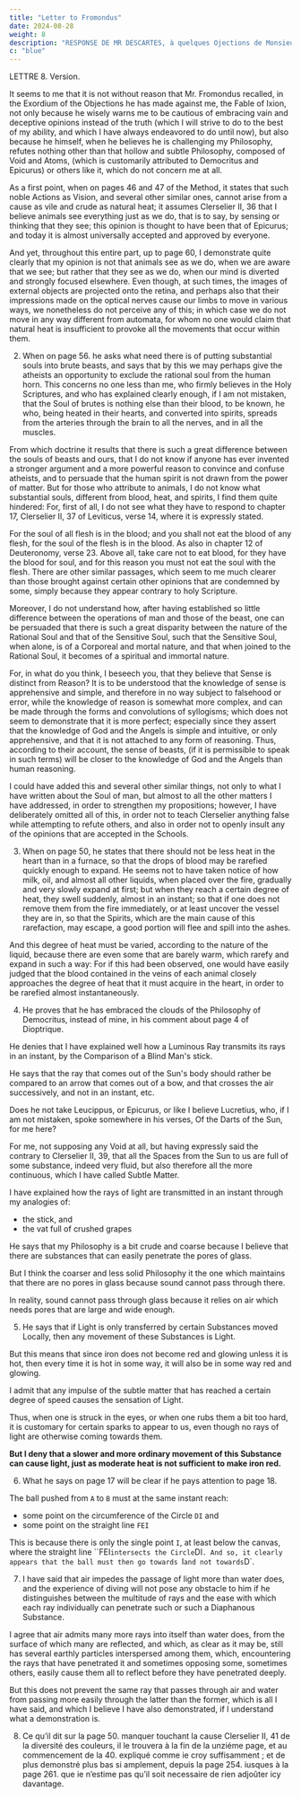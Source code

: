 ```yaml
---
title: "Letter to Fromondus"
date: 2024-08-28
weight: 8
description: "RESPONSE DE MR DESCARTES, à quelques Ojections de Monsieur Fromondus ; Contre sa Methode, sa Dioptrique, et ses Meteores."
c: "blue"
---
```



LETTRE 8. Version.

It seems to me that it is not without reason that Mr. Fromondus recalled, in the Exordium of the Objections he has made against me, the Fable of Ixion, not only because he wisely warns me to be cautious of embracing vain and deceptive opinions instead of the truth (which I will strive to do to the best of my ability, and which I have always endeavored to do until now), but also because he himself, when he believes he is challenging my Philosophy, refutes nothing other than that hollow and subtle Philosophy, composed of Void and Atoms, (which is customarily attributed to Democritus and Epicurus) or others like it, which do not concern me at all.

As a first point, when on pages 46 and 47 of the Method, it states that such noble Actions as Vision, and several other similar ones, cannot arise from a cause as vile and crude as natural heat; it assumes Clerselier II, 36 that I believe animals see everything just as we do, that is to say, by sensing or thinking that they see; this opinion is thought to have been that of Epicurus; and today it is almost universally accepted and approved by everyone.

And yet, throughout this entire part, up to page 60, I demonstrate quite clearly that my opinion is not that animals see as we do, when we are aware that we see; but rather that they see as we do, when our mind is diverted and strongly focused elsewhere. Even though, at such times, the images of external objects are projected onto the retina, and perhaps also that their impressions made on the optical nerves cause our limbs to move in various ways, we nonetheless do not perceive any of this; in which case we do not move in any way different from automata, for whom no one would claim that natural heat is insufficient to provoke all the movements that occur within them.


2. When on page 56. he asks what need there is of putting substantial souls into brute beasts, and says that by this we may perhaps give the atheists an opportunity to exclude the rational soul from the human horn. This concerns no one less than me, who firmly believes in the Holy Scriptures, and who has explained clearly enough, if I am not mistaken, that the Soul of brutes is nothing else than their blood, to be known, he who, being heated in their hearts, and converted into spirits, spreads from the arteries through the brain to all the nerves,  and in all the muscles.

From which doctrine it results that there is such a great difference between the souls of beasts and ours, that I do not know if anyone has ever invented a stronger argument and a more powerful reason to convince and confuse atheists, and to persuade that the human spirit is not drawn from the power of matter. But for those who attribute to animals, I do not know what substantial souls, different from blood, heat, and spirits, I find them quite hindered: For, first of all, I do not see what they have to respond to chapter 17, Clerselier II, 37 of Leviticus, verse 14, where it is expressly stated.

For the soul of all flesh is in the blood; and you shall not eat the blood of any flesh, for the soul of the flesh is in the blood. As also in chapter 12 of Deuteronomy, verse 23. Above all, take care not to eat blood, for they have the blood for soul, and for this reason you must not eat the soul with the flesh. There are other similar passages, which seem to me much clearer than those brought against certain other opinions that are condemned by some, simply because they appear contrary to holy Scripture.

Moreover, I do not understand how, after having established so little difference between the operations of man and those of the beast, one can be persuaded that there is such a great disparity between the nature of the Rational Soul and that of the Sensitive Soul, such that the Sensitive Soul, when alone, is of a Corporeal and mortal nature, and that when joined to the Rational Soul, it becomes of a spiritual and immortal nature.

For, in what do you think, I beseech you, that they believe that Sense is distinct from Reason? It is to be understood that the knowledge of sense is apprehensive and simple, and therefore in no way subject to falsehood or error, while the knowledge of reason is somewhat more complex, and can be made through the forms and convolutions of syllogisms; which does not seem to demonstrate that it is more perfect; especially since they assert that the knowledge of God and the Angels is simple and intuitive, or only apprehensive, and that it is not attached to any form of reasoning. Thus, according to their account, the sense of beasts, (if it is permissible to speak in such terms) will be closer to the knowledge of God and the Angels than human reasoning.

I could have added this and several other similar things, not only to what I have written about the Soul of man, but almost to all the other matters I have addressed, in order to strengthen my propositions; however, I have deliberately omitted all of this, in order not to teach Clerselier anything false while attempting to refute others, and also in order not to openly insult any of the opinions that are accepted in the Schools.

3. When on page 50, he states that there should not be less heat in the heart than in a furnace, so that the drops of blood may be rarefied quickly enough to expand. He seems not to have taken notice of how milk, oil, and almost all other liquids, when placed over the fire, gradually and very slowly expand at first; but when they reach a certain degree of heat, they swell suddenly, almost in an instant; so that if one does not remove them from the fire immediately, or at least uncover the vessel they are in, so that the Spirits, which are the main cause of this rarefaction, may escape, a good portion will flee and spill into the ashes.

And this degree of heat must be varied, according to the nature of the liquid, because there are even some that are barely warm, which rarefy and expand in such a way: For if this had been observed, one would have easily judged that the blood contained in the veins of each animal closely approaches the degree of heat that it must acquire in the heart, in order to be rarefied almost instantaneously.


<!-- 4. But there is no place where he demonstrates more clearly that he has embraced the clouds of the Philosophy of Democritus, instead of my Junon, than in the observation he made on page 4 of the Dioptrics, where he denies that I have properly explained how a luminous body transmits its rays instantaneously, by comparing it to the staff of a blind man; for, he says, the ray that emanates from the body of the Sun ought rather to be compared to an arrow that leaves a bow and traverses the air successively, rather than instantaneously, etc. Does he not here take, for me, Leucippus, or Epicurus, or as I believe Lucretius, who, if I am not mistaken, spoke in some part of his verses about the rays of the Sun? -->

<!-- For my part, not assuming anything void at all, but having stated expressly in Clerselier II, 39, that all the spaces from the Sun to us are filled with some bodies, indeed very fluid, but also for that very reason all the more continuous, which I have called Subtle Matter; I do not see what objections can be raised against my comparisons, both that of the stick and that of the vat full of crushed grapes, by which I have explained how the rays of light are transmitted in an instant.

And if he says that my Philosophy is somewhat harsh and coarse, due to my belief that there are Bodies which can easily penetrate the pores of glass, he must forgive me if I respond that I consider such Philosophy to be much coarser, and nonetheless less solid, which maintains that there are no pores in glass, because sound finds no passage through it; for we see that sound itself, if it is not wholly obstructed by tapestries placed in front, is at least greatly diminished, and seemingly muffled: which is sufficient to suggest that sound is of such a nature that it cannot easily pass through all kinds of openings, but only through those that are sufficiently large and wide. For since it is nothing other than a movement of air, or at least depends on air, no one should find it strange if it cannot pass through the openings through which the wind, or indeed the Body of air as a whole, cannot penetrate. -->


4. He proves that he has embraced the clouds of the Philosophy of Democritus, instead of mine, in his comment about page 4 of Dioptrique.

He denies that I have explained well how a Luminous Ray transmits its rays in an instant, by the Comparison of a Blind Man's stick. 

He says that the ray that comes out of the Sun's body should rather be compared to an arrow that comes out of a bow, and that crosses the air successively, and not in an instant, etc. 

Does he not take Leucippus, or Epicurus, or like I believe Lucretius, who, if I am not mistaken, spoke somewhere in his verses, Of the Darts of the Sun, for me here? 

For me, not supposing any Void at all, but having expressly said the contrary to Clerselier II, 39, that all the Spaces from the Sun to us are full of some substance, indeed very fluid, but also therefore all the more continuous, which I have called Subtle Matter.


I have explained how the rays of light are transmitted in an instant through my analogies of:
- the stick, and
- the vat full of crushed grapes

He says that my Philosophy is a bit crude and coarse because I believe that there are substances that can easily penetrate the pores of glass.

But I think the coarser and less solid Philosophy it the one which maintains that there are no pores in glass because sound cannot pass through there.

In reality, sound cannot pass through glass because it relies on air which needs pores that are large and wide enough. 

<!-- We see that sound itself, if it is not completely blocked by tapestries placed in front, is at least greatly diminished, and as if muffled. 

This means that sound cannot easily pass through all kinds of openings, but only through those that are large and wide enough.

If sound were just a movement of the air, or at least depends on it, no one should find it strange if it cannot pass through openings through which the wind, or even the whole substance of the air, cannot penetrate. -->


<!-- 5. Il m’objecte aussi en ce mesme endroit, Que si la Lumiere ne se transfere que par certains Cors mûs Localement, donc tout mouvement de ces Cors est Lumiere. Laquelle consequence me semble estre la mesme, que s’il disoit, Puis que le fer ne devient point rouge et embrazé, qu’il ne soit chaud, donc toutes les fois qu’il sera chaud en quelque façon, il sera aussi en quelque façon rouge et embrazé. Car i’avoüe bien que toute impulsion de la matiere subtile, qui est parvenuë à un certain degré de vitesse, cause le sentiment de la Lumiere ; et c’est ainsi que lors qu’on est frappé aux yeux, ou qu’on se les frotte un peu fort, il a coûtume de nous paroistre certaines étincelles, quoy que d’ailleurs il ne vienne vers eux aucuns Clerselier II, 40 rayons de lumiere. Mais ie nie qu’un mouvement plus lent et ordinaire de cette Matiere, puisse causer de la lumiere, tout de mesme qu’une chaleur moderée ne suffit pas pour rendre un fer rouge. Et pour ce qui est des Especes intentionelles, dont il touche icy quelque mot, s’il entend qu’un Aveugle en a aussi besoin pour sentir les objets exterieurs par l’entremise de son baston, ie le veux bien ; car c’est ainsi que ie dis qu’il en faut pour la vision.

6. Ce qu’il dit sur la page 17. n’estre pas demonstré assez clairement luy paroistra, comme i’espere, tres evident, s’il prend garde à ce qui suit dans la page 18. à sçavoir que la bale qui est poussée d’A vers B, doit au mesme instant parvenir à quelque point de la Circonference du Cercle DI, et à quelque point de la ligne droite FEI : Car n’y ayant que le seul point I, du moins au dessous de la toile, dans lequel la ligne droite FEI, coupe le Cercle DI, il paroist manifestement que la bale doit alors aller vers I, et non pas vers D.

7. Il concevra aussi en quel sens i’ay dit que l’air empesche plus le passage de la lumiere, que ne fait l’eau, et l’experience des plongeons ne luy apportera aucun obstacle, s’il met distinction entre la multitude des rayons, et la facilité que chaque rayon a separement, de penetrer tel ou tel Cors Diaphane. Car ie demeure d’accord que l’air admet en soy beaucoup plus de rayons que non pas l’eau, de la superficie de laquelle il en rejallit beaucoup, et qui pour claire qu’elle soit, ne laisse pas d’avoir plusieurs particules terrestres entremelées parmy, lesquelles rencontrans les rayons qui l’ont penetrée, et s’opposans tantost aux uns, tantost aux autres, il arrive aisement qu’elles les font tous refléchir avant qu’ils l’ayent penetrée fort avant. Mais cela n’empesche pas que le mesme rayon qui passe au travers de l’air et de l’eau, ne passe plus facilement par celle-cy que par celuy-là, qui est tout ce que i’ay dit, et que ie pense avoir aussi demonstré, si i’entens bien ce que c’est qu’une demonstration.
 -->


5. He says that if Light is only transferred by certain Substances moved Locally, then any movement of these Substances is Light.

But this means that since iron does not become red and glowing unless it is hot, then every time it is hot in some way, it will also be in some way red and glowing. 

I admit that any impulse of the subtle matter that has reached a certain degree of speed causes the sensation of Light.

Thus, when one is struck in the eyes, or when one rubs them a bit too hard, it is customary for certain sparks to appear to us, even though no rays of light are otherwise coming towards them. 

**But I deny that a slower and more ordinary movement of this Substance can cause light, just as moderate heat is not sufficient to make iron red.** 

<!-- As for the intentional Species he mentions here, if he means that a Blind Man also needs them to feel external objects through the intermediary of his stick, I agree; for that is how I say it is necessary for vision. -->


6. What he says on page 17 will be clear if he pays attention to page 18. 

The ball pushed from `A` to `B` must at the same instant reach:
- some point on the circumference of the Circle `DI` and
- some point on the straight line `FEI`

This is because there is only the single point `I`, at least below the canvas, where the straight line ``FEI` intersects the Circle `DI`. And so, it clearly appears that the ball must then go towards `I` and not towards `D`.



7. I have said that air impedes the passage of light more than water does, and the experience of diving will not pose any obstacle to him if he distinguishes between the multitude of rays and the ease with which each ray individually can penetrate such or such a Diaphanous Substance. 

I agree that air admits many more rays into itself than water does, from the surface of which many are reflected, and which, as clear as it may be, still has several earthly particles interspersed among them, which, encountering the rays that have penetrated it and sometimes opposing some, sometimes others, easily cause them all to reflect before they have penetrated deeply.

But this does not prevent the same ray that passes through air and water from passing more easily through the latter than the former, which is all I have said, and which I believe I have also demonstrated, if I understand what a demonstration is.


8. Ce qu’il dit sur la page 50. manquer touchant la cause Clerselier II, 41 de la diversité des couleurs, il le trouvera à la fin de la unziéme page, et au commencement de la 40. expliqué comme ie croy suffisamment ; et de plus demonstré plus bas si amplement, depuis la page 254. iusques à la page 261. que ie n’estime pas qu’il soit necessaire de rien adjoûter icy davantage.


